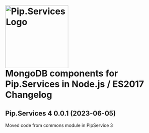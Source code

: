 # <img src="https://uploads-ssl.webflow.com/5ea5d3315186cf5ec60c3ee4/5edf1c94ce4c859f2b188094_logo.svg" alt="Pip.Services Logo" width="200"> <br/> MongoDB components for Pip.Services in Node.js / ES2017 Changelog

## <a name="0.0.1"></a>Pip.Services 4 0.0.1 (2023-06-05)
Moved code from commons module in PipService 3

